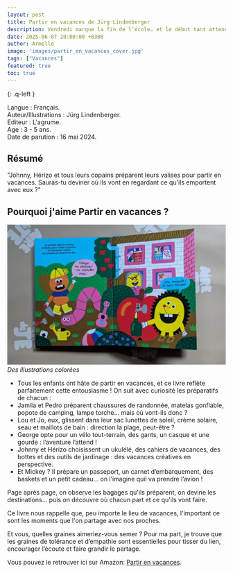 ```yaml
---
layout: post
title: Partir en vacances de Jürg Lindenberger 
description: Vendredi marque la fin de l’école… et le début tant attendu des grandes vacances !
date: 2025-06-07 20:00:00 +0300
author: Armelle
image: 'images/partir_en_vacances_cover.jpg'
tags: ["Vacances"]
featured: true
toc: true
---
```


{: .q-left }

Langue : Français.              
Auteur/Illustrations : Jürg Lindenberger.        
Editeur : L'agrume.         
Age : 3 - 5 ans.                    
Date de parution : 16 mai 2024.      

## Résumé

"Johnny, Hérizo et tous leurs copains préparent leurs valises pour partir en vacances. Sauras-tu deviner où ils vont en regardant ce qu'ils emportent avec eux ?"

## Pourquoi j'aime Partir en vacances ?

![Des illustrations colorées](images/partir_en_vacances_int.jpg)
*Des illustrations colorées*
- Tous les enfants ont hâte de partir en vacances, et ce livre reflète parfaitement cette entousiasme !
On suit avec curiosité les préparatifs de chacun :
- Jamila et Pedro préparent chaussures de randonnée, matelas gonflable, popote de camping, lampe torche… mais où vont-ils donc ?
- Lou et Jo, eux, glissent dans leur sac lunettes de soleil, crème solaire, seau et maillots de bain : direction la plage, peut-être ?
- George opte pour un vélo tout-terrain, des gants, un casque et une gourde : l’aventure l’attend !
- Johnny et Hérizo choisissent un ukulélé, des cahiers de vacances, des bottes et des outils de jardinage : des vacances créatives en perspective.
- Et Mickey ? Il prépare un passeport, un carnet d’embarquement, des baskets et un petit cadeau… on l’imagine quil va prendre l’avion !

Page après page, on observe les bagages qu'ils préparent, on devine les destinations… puis on découvre où chacun part et ce qu'ils vont faire. 

Ce livre nous rappelle que, peu importe le lieu de vacances, l'important ce sont les moments que l'on partage avec nos proches.

Et vous, quelles graines aimeriez-vous semer ? Pour ma part, je trouve que les graines de tolérance et d’empathie sont essentielles pour tisser du lien, encourager l’écoute et faire grandir le partage.

Vous pouvez le retrouver ici sur Amazon: [Partir en vacances](https://amzn.to/447uO9s). 